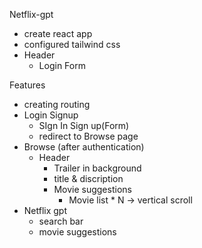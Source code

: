Netflix-gpt

- create react app
- configured tailwind css
- Header
  - Login Form

Features

- creating routing
- Login Signup
  - SIgn In Sign up(Form)
  - redirect to Browse page
- Browse (after authentication)
  - Header
    - Trailer in background
    - title & discription
    - Movie suggestions
      - Movie list \* N -> vertical scroll
- Netflix gpt
  - search bar
  - movie suggestions

